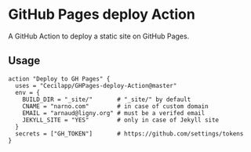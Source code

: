 # GitHub Pages deploy Action

A GitHub Action to deploy a static site on GitHub Pages.

## Usage

```hcl
action "Deploy to GH Pages" {
  uses = "Cecilapp/GHPages-deploy-Action@master"
  env = {
    BUILD_DIR = "_site/"       # "_site/" by default
    CNAME = "narno.com"        # in case of custom domain
    EMAIL = "arnaud@ligny.org" # must be a verifed email
    JEKYLL_SITE = "YES"        # only in case of Jekyll site
  }
  secrets = ["GH_TOKEN"]       # https://github.com/settings/tokens
}
```
